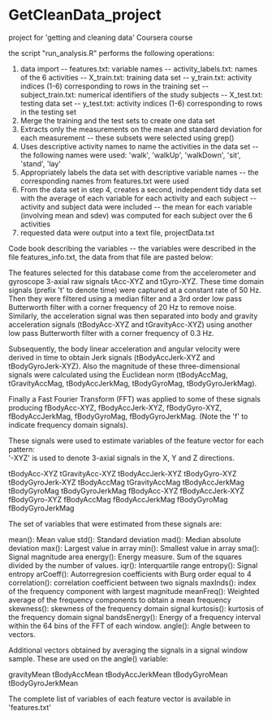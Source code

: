 # GetCleanData_project
project for 'getting and cleaning data' Coursera course

the script "run_analysis.R" performs the following operations:
1. data import
-- features.txt: variable names
-- activity_labels.txt: names of the 6 activities
-- X_train.txt: training data set
-- y_train.txt: activity indices (1-6) corresponding to rows in the training set
-- subject_train.txt: numerical identifiers of the study subjects
-- X_test.txt: testing data set
-- y_test.txt: activity indices (1-6) corresponding to rows in the testing set
2. Merge the training and the test sets to create one data set
3. Extracts only the measurements on the mean and standard deviation for each measurement
-- these subsets were selected using grep() 
4. Uses descriptive activity names to name the activities in the data set
-- the following names were used: 'walk', 'walkUp', 'walkDown', 'sit', 'stand', 'lay'
5. Appropriately labels the data set with descriptive variable names
-- the corresponding names from features.txt were used
6. From the data set in step 4, creates a second, independent tidy data set with the average of each 		variable for each activity and each subject
-- activity and subject data were included
-- the mean for each variable (involving mean and sdev) was computed for each subject over the 6 activities
7. requested data were output into a text file, projectData.txt

Code book describing the variables 
-- the variables were described in the file features_info.txt, the data from that file are pasted below:

The features selected for this database come from the accelerometer and gyroscope 3-axial raw signals tAcc-XYZ and tGyro-XYZ. These time domain signals (prefix 't' to denote time) were captured at a constant rate of 50 Hz. Then they were filtered using a median filter and a 3rd order low pass Butterworth filter with a corner frequency of 20 Hz to remove noise. Similarly, the acceleration signal was then separated into body and gravity acceleration signals (tBodyAcc-XYZ and tGravityAcc-XYZ) using another low pass Butterworth filter with a corner frequency of 0.3 Hz. 

Subsequently, the body linear acceleration and angular velocity were derived in time to obtain Jerk signals (tBodyAccJerk-XYZ and tBodyGyroJerk-XYZ). Also the magnitude of these three-dimensional signals were calculated using the Euclidean norm (tBodyAccMag, tGravityAccMag, tBodyAccJerkMag, tBodyGyroMag, tBodyGyroJerkMag). 

Finally a Fast Fourier Transform (FFT) was applied to some of these signals producing fBodyAcc-XYZ, fBodyAccJerk-XYZ, fBodyGyro-XYZ, fBodyAccJerkMag, fBodyGyroMag, fBodyGyroJerkMag. (Note the 'f' to indicate frequency domain signals). 

These signals were used to estimate variables of the feature vector for each pattern:  
'-XYZ' is used to denote 3-axial signals in the X, Y and Z directions.

tBodyAcc-XYZ
tGravityAcc-XYZ
tBodyAccJerk-XYZ
tBodyGyro-XYZ
tBodyGyroJerk-XYZ
tBodyAccMag
tGravityAccMag
tBodyAccJerkMag
tBodyGyroMag
tBodyGyroJerkMag
fBodyAcc-XYZ
fBodyAccJerk-XYZ
fBodyGyro-XYZ
fBodyAccMag
fBodyAccJerkMag
fBodyGyroMag
fBodyGyroJerkMag

The set of variables that were estimated from these signals are: 

mean(): Mean value
std(): Standard deviation
mad(): Median absolute deviation 
max(): Largest value in array
min(): Smallest value in array
sma(): Signal magnitude area
energy(): Energy measure. Sum of the squares divided by the number of values. 
iqr(): Interquartile range 
entropy(): Signal entropy
arCoeff(): Autorregresion coefficients with Burg order equal to 4
correlation(): correlation coefficient between two signals
maxInds(): index of the frequency component with largest magnitude
meanFreq(): Weighted average of the frequency components to obtain a mean frequency
skewness(): skewness of the frequency domain signal 
kurtosis(): kurtosis of the frequency domain signal 
bandsEnergy(): Energy of a frequency interval within the 64 bins of the FFT of each window.
angle(): Angle between to vectors.

Additional vectors obtained by averaging the signals in a signal window sample. These are used on the angle() variable:

gravityMean
tBodyAccMean
tBodyAccJerkMean
tBodyGyroMean
tBodyGyroJerkMean

The complete list of variables of each feature vector is available in 'features.txt'
